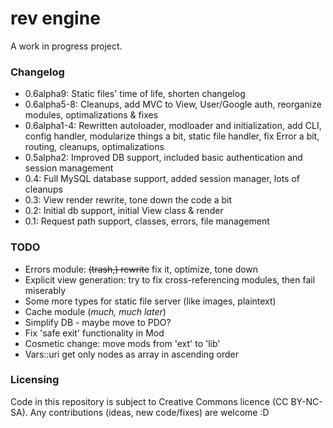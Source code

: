 rev engine
==========

A work in progress project.

### Changelog
 - 0.6alpha9: Static files' time of life, shorten changelog
 - 0.6alpha5-8: Cleanups, add MVC to View, User/Google auth, reorganize modules, optimalizations & fixes
 - 0.6alpha1-4: Rewritten autoloader, modloader and initialization, add CLI, config handler, modularize things a bit, static file handler, fix Error a bit, routing, cleanups, optimalizations
 - 0.5alpha2: Improved DB support, included basic authentication and session management
 - 0.4: Full MySQL database support, added session manager, lots of cleanups
 - 0.3: View render rewrite, tone down the code a bit
 - 0.2: Initial db support, initial View class & render
 - 0.1: Request path support, classes, errors, file management

### TODO
 - Errors module: ~~(trash,) rewrite~~ fix it, optimize, tone down
 - Explicit view generation: try to fix cross-referencing modules, then fail miserably
 - Some more types for static file server (like images, plaintext)
 - Cache module (_much, much later_)
 - Simplify DB - maybe move to PDO?
 - Fix 'safe exit' functionality in Mod
 - Cosmetic change: move mods from 'ext' to 'lib'
 - Vars::uri get only nodes as array in ascending order


### Licensing
Code in this repository is subject to Creative Commons licence (CC BY-NC-SA).
Any contributions (ideas, new code/fixes) are welcome :D
